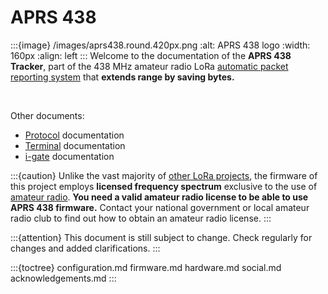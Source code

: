 # APRS 438

:::{image} /images/aprs438.round.420px.png
:alt: APRS 438 logo
:width: 160px
:align: left
:::
Welcome to the documentation of the **APRS&nbsp;438 Tracker**, part of
the 438&nbsp;MHz amateur radio LoRa [automatic packet reporting system](https://en.wikipedia.org/wiki/Automatic_Packet_Reporting_System) that **extends range by saving bytes.**

<br clear="all"/>

Other documents:

- [Protocol](https://aprs438.readthedocs.io/en/latest/index.html) documentation
- [Terminal](https://aprs438-terminal.readthedocs.io/en/latest/index.html) documentation
- [i-gate](https://aprs438-i-gate.readthedocs.io/en/latest/index.html) documentation

:::{caution}
Unlike the vast majority of [other LoRa projects](https://thethingsnetwork.org), the firmware of this project employs **licensed frequency spectrum** exclusive to the use of [amateur radio](https://en.wikipedia.org/wiki/Amateur_radio). **You need a valid amateur radio license to be able to use APRS 438 firmware.**
Contact your national government or local amateur radio club to find out how to obtain an amateur radio license.
:::

:::{attention}
This document is still subject to change. Check regularly for changes and added clarifications.
:::

:::{toctree}
configuration.md
firmware.md
hardware.md
social.md
acknowledgements.md
:::
